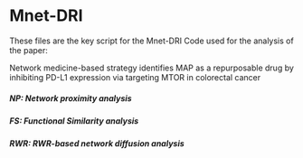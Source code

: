 # Mnet-DRI
These files are the key script for the Mnet-DRI Code used for the analysis of the paper:

Network medicine-based strategy identifies MAP as a repurposable drug by inhibiting PD-L1 expression via targeting MTOR in colorectal cancer

##### NP: Network proximity analysis
##### FS: Functional Similarity analysis
##### RWR: RWR-based network diffusion analysis

